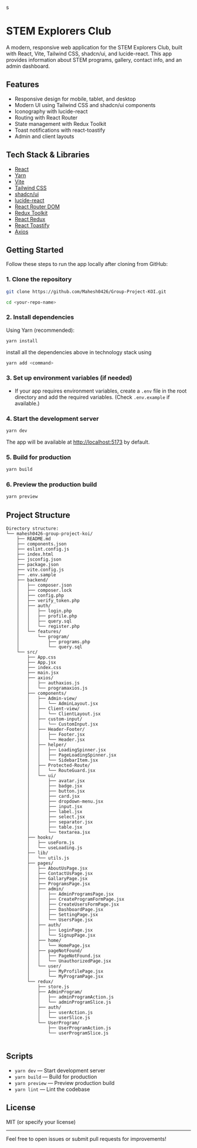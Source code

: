 s

# STEM Explorers Club

A modern, responsive web application for the STEM Explorers Club, built with React, Vite, Tailwind CSS, shadcn/ui, and lucide-react. This app provides information about STEM programs, gallery, contact info, and an admin dashboard.

## Features

- Responsive design for mobile, tablet, and desktop
- Modern UI using Tailwind CSS and shadcn/ui components
- Iconography with lucide-react
- Routing with React Router
- State management with Redux Toolkit
- Toast notifications with react-toastify
- Admin and client layouts

## Tech Stack & Libraries

- [React](https://react.dev/)
- [Yarn](https://yarnpkg.com/)
- [Vite](https://vitejs.dev/)
- [Tailwind CSS](https://tailwindcss.com/)
- [shadcn/ui](https://ui.shadcn.com/)
- [lucide-react](https://lucide.dev/)
- [React Router DOM](https://reactrouter.com/)
- [Redux Toolkit](https://redux-toolkit.js.org/)
- [React Redux](https://react-redux.js.org/)
- [React Toastify](https://fkhadra.github.io/react-toastify/)
- [Axios](https://axios-http.com/)

## Getting Started

Follow these steps to run the app locally after cloning from GitHub:

### 1. Clone the repository

```bash
git clone https://github.com/Mahesh0426/Group-Project-KOI.git

```

```bash
cd <your-repo-name>
```

### 2. Install dependencies

Using Yarn (recommended):

```bash
yarn install
```

install all the dependencies above in technology stack using

```bash
yarn add <command>
```

### 3. Set up environment variables (if needed)

- If your app requires environment variables, create a `.env` file in the root directory and add the required variables. (Check `.env.example` if available.)

### 4. Start the development server

```bash
yarn dev
```

The app will be available at [http://localhost:5173](http://localhost:5173) by default.

### 5. Build for production

```bash
yarn build
```

### 6. Preview the production build

```bash
yarn preview
```

## Project Structure

```
Directory structure:
└── mahesh0426-group-project-koi/
    ├── README.md
    ├── components.json
    ├── eslint.config.js
    ├── index.html
    ├── jsconfig.json
    ├── package.json
    ├── vite.config.js
    ├── .env.sample
    ├── backend/
    │   ├── composer.json
    │   ├── composer.lock
    │   ├── config.php
    │   ├── verify_token.php
    │   ├── auth/
    │   │   ├── login.php
    │   │   ├── profile.php
    │   │   ├── query.sql
    │   │   └── register.php
    │   └── features/
    │       └── program/
    │           ├── programs.php
    │           └── query.sql
    └── src/
        ├── App.css
        ├── App.jsx
        ├── index.css
        ├── main.jsx
        ├── axios/
        │   ├── authaxios.js
        │   └── programaxios.js
        ├── components/
        │   ├── Admin-view/
        │   │   └── AdminLayout.jsx
        │   ├── Client-view/
        │   │   └── ClientLayout.jsx
        │   ├── custom-input/
        │   │   └── CustomInput.jsx
        │   ├── Header-Footer/
        │   │   ├── Footer.jsx
        │   │   └── Header.jsx
        │   ├── helper/
        │   │   ├── LoadingSpinner.jsx
        │   │   ├── PageLoadingSpinner.jsx
        │   │   └── SidebarItem.jsx
        │   ├── Protected-Route/
        │   │   └── RouteGuard.jsx
        │   └── ui/
        │       ├── avatar.jsx
        │       ├── badge.jsx
        │       ├── button.jsx
        │       ├── card.jsx
        │       ├── dropdown-menu.jsx
        │       ├── input.jsx
        │       ├── label.jsx
        │       ├── select.jsx
        │       ├── separator.jsx
        │       ├── table.jsx
        │       └── textarea.jsx
        ├── hooks/
        │   ├── useForm.js
        │   └── useLoading.js
        ├── lib/
        │   └── utils.js
        ├── pages/
        │   ├── AboutUsPage.jsx
        │   ├── ContactUsPage.jsx
        │   ├── GallaryPage.jsx
        │   ├── ProgramsPage.jsx
        │   ├── admin/
        │   │   ├── AdminProgramsPage.jsx
        │   │   ├── CreateProgramFormPage.jsx
        │   │   ├── CreateUsersFormPage.jsx
        │   │   ├── DashboardPage.jsx
        │   │   ├── SettingPage.jsx
        │   │   └── UsersPage.jsx
        │   ├── auth/
        │   │   ├── LoginPage.jsx
        │   │   └── SignupPage.jsx
        │   ├── home/
        │   │   └── HomePage.jsx
        │   ├── pageNotFound/
        │   │   ├── PageNotFound.jsx
        │   │   └── UnauthorizedPage.jsx
        │   └── user/
        │       ├── MyProfilePage.jsx
        │       └── MyProgramPage.jsx
        └── redux/
            ├── store.js
            ├── AdminProgram/
            │   ├── adminProgramAction.js
            │   └── adminProgramSlice.js
            ├── auth/
            │   ├── userAction.js
            │   └── userSlice.js
            └── UserProgram/
                ├── UserProgramAction.js
                └── userProgramSlice.js


```

## Scripts

- `yarn dev` — Start development server
- `yarn build` — Build for production
- `yarn preview` — Preview production build
- `yarn lint` — Lint the codebase

## License

MIT (or specify your license)

---

Feel free to open issues or submit pull requests for improvements!
